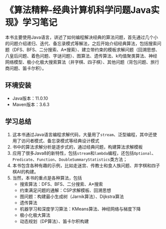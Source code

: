 # 《算法精粹-经典计算机科学问题Java实现》学习笔记

本书主要使用Java语言，讲述了如何编程解决经典的算法问题，首先通过几个小的问题介绍递归、迭代、备忘录模式等解法，之后开始介绍经典算法，包括搜索问题（DFS、BFS、二分搜索、A*搜索）、建立带约束的模板求解问题（回溯思想、八皇后问题、着色问题、字谜问题）、图算法、遗传算法、k均值聚类算法、神经网络模型、极小化极大搜索算法（井字棋、四子棋）、其他问题（背包问题、旅行商问题、笛卡尔积）。

## 环境安装
- Java版本：11.0.10
- Maven版本：3.6.3

## 学习总结
1. 这本书通过Java语言编程求解代码，大量用了`stream`、泛型编程，其中还使用了访问者模式、备忘录模式等经典设计模式
2. 书中的算法求解分析是逐步式的，通过经典问题，构建算法求解模板
3. 应用了很多Java8的新特性，包括`stream`和`lambda`编程，还包括`Optional`、`Predicate`、`Function`、`DoubleSummaryStatistics`类方法；
4. 本书包含各种有趣的示例，比如走迷宫、传教士和食人族问题、井字棋和四子棋AI的构建。
5. 当然，本书的重点是各种算法，包括
   - 搜索算法：DFS、BFS、二分搜索、A*搜索
   - 约束满足问题的通解：CSP求解模板、回溯思想
   - 图问题：构建最小生成树（Jarnik算法）、Dijkstra算法
   - 遗传算法
   - 机器学习和深度学习算法：KMeans算法、神经网络与梯度下降
   - 极小化极大算法
   - 动态规划（DP算法）、笛卡尔积构建